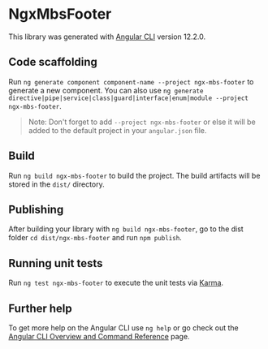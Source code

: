 # NgxMbsFooter

This library was generated with [Angular CLI](https://github.com/angular/angular-cli) version 12.2.0.

## Code scaffolding

Run `ng generate component component-name --project ngx-mbs-footer` to generate a new component. You can also use `ng generate directive|pipe|service|class|guard|interface|enum|module --project ngx-mbs-footer`.
> Note: Don't forget to add `--project ngx-mbs-footer` or else it will be added to the default project in your `angular.json` file. 

## Build

Run `ng build ngx-mbs-footer` to build the project. The build artifacts will be stored in the `dist/` directory.

## Publishing

After building your library with `ng build ngx-mbs-footer`, go to the dist folder `cd dist/ngx-mbs-footer` and run `npm publish`.

## Running unit tests

Run `ng test ngx-mbs-footer` to execute the unit tests via [Karma](https://karma-runner.github.io).

## Further help

To get more help on the Angular CLI use `ng help` or go check out the [Angular CLI Overview and Command Reference](https://angular.io/cli) page.

